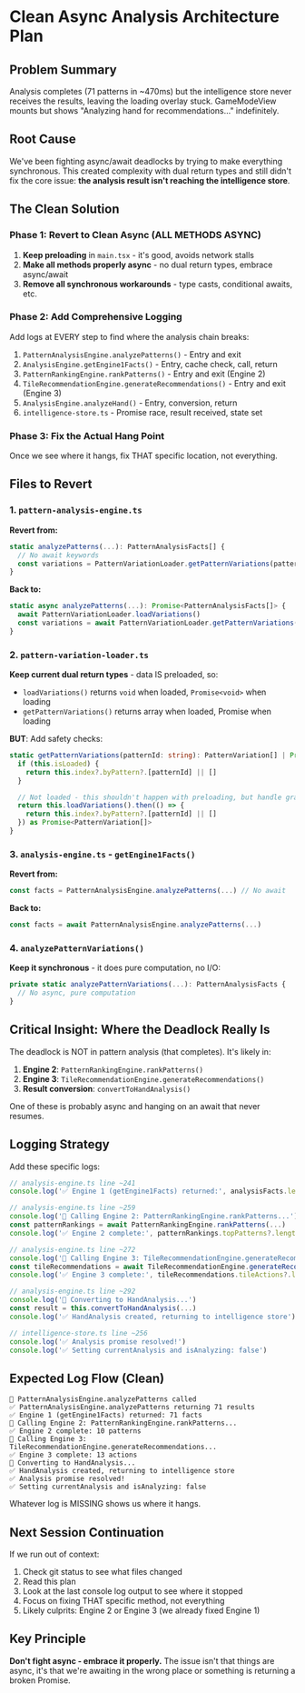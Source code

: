 # Clean Async Analysis Architecture Plan

## Problem Summary
Analysis completes (71 patterns in ~470ms) but the intelligence store never receives the results, leaving the loading overlay stuck. GameModeView mounts but shows "Analyzing hand for recommendations..." indefinitely.

## Root Cause
We've been fighting async/await deadlocks by trying to make everything synchronous. This created complexity with dual return types and still didn't fix the core issue: **the analysis result isn't reaching the intelligence store**.

## The Clean Solution

### Phase 1: Revert to Clean Async (ALL METHODS ASYNC)
1. **Keep preloading** in `main.tsx` - it's good, avoids network stalls
2. **Make all methods properly async** - no dual return types, embrace async/await
3. **Remove all synchronous workarounds** - type casts, conditional awaits, etc.

### Phase 2: Add Comprehensive Logging
Add logs at EVERY step to find where the analysis chain breaks:
1. `PatternAnalysisEngine.analyzePatterns()` - Entry and exit
2. `AnalysisEngine.getEngine1Facts()` - Entry, cache check, call, return
3. `PatternRankingEngine.rankPatterns()` - Entry and exit (Engine 2)
4. `TileRecommendationEngine.generateRecommendations()` - Entry and exit (Engine 3)
5. `AnalysisEngine.analyzeHand()` - Entry, conversion, return
6. `intelligence-store.ts` - Promise race, result received, state set

### Phase 3: Fix the Actual Hang Point
Once we see where it hangs, fix THAT specific location, not everything.

## Files to Revert

### 1. `pattern-analysis-engine.ts`
**Revert from:**
```typescript
static analyzePatterns(...): PatternAnalysisFacts[] {
  // No await keywords
  const variations = PatternVariationLoader.getPatternVariations(patternId) as PatternVariation[]
}
```

**Back to:**
```typescript
static async analyzePatterns(...): Promise<PatternAnalysisFacts[]> {
  await PatternVariationLoader.loadVariations()
  const variations = await PatternVariationLoader.getPatternVariations(patternId)
}
```

### 2. `pattern-variation-loader.ts`
**Keep current dual return types** - data IS preloaded, so:
- `loadVariations()` returns `void` when loaded, `Promise<void>` when loading
- `getPatternVariations()` returns array when loaded, Promise when loading

**BUT**: Add safety checks:
```typescript
static getPatternVariations(patternId: string): PatternVariation[] | Promise<PatternVariation[]> {
  if (this.isLoaded) {
    return this.index?.byPattern?.[patternId] || []
  }

  // Not loaded - this shouldn't happen with preloading, but handle gracefully
  return this.loadVariations().then(() => {
    return this.index?.byPattern?.[patternId] || []
  }) as Promise<PatternVariation[]>
}
```

### 3. `analysis-engine.ts` - `getEngine1Facts()`
**Revert from:**
```typescript
const facts = PatternAnalysisEngine.analyzePatterns(...) // No await
```

**Back to:**
```typescript
const facts = await PatternAnalysisEngine.analyzePatterns(...)
```

### 4. `analyzePatternVariations()`
**Keep it synchronous** - it does pure computation, no I/O:
```typescript
private static analyzePatternVariations(...): PatternAnalysisFacts {
  // No async, pure computation
}
```

## Critical Insight: Where the Deadlock Really Is

The deadlock is NOT in pattern analysis (that completes). It's likely in:
1. **Engine 2**: `PatternRankingEngine.rankPatterns()`
2. **Engine 3**: `TileRecommendationEngine.generateRecommendations()`
3. **Result conversion**: `convertToHandAnalysis()`

One of these is probably async and hanging on an await that never resumes.

## Logging Strategy

Add these specific logs:

```typescript
// analysis-engine.ts line ~241
console.log('✅ Engine 1 (getEngine1Facts) returned:', analysisFacts.length, 'facts')

// analysis-engine.ts line ~259
console.log('🔄 Calling Engine 2: PatternRankingEngine.rankPatterns...')
const patternRankings = await PatternRankingEngine.rankPatterns(...)
console.log('✅ Engine 2 complete:', patternRankings.topPatterns?.length, 'patterns')

// analysis-engine.ts line ~272
console.log('🔄 Calling Engine 3: TileRecommendationEngine.generateRecommendations...')
const tileRecommendations = await TileRecommendationEngine.generateRecommendations(...)
console.log('✅ Engine 3 complete:', tileRecommendations.tileActions?.length, 'actions')

// analysis-engine.ts line ~292
console.log('🔄 Converting to HandAnalysis...')
const result = this.convertToHandAnalysis(...)
console.log('✅ HandAnalysis created, returning to intelligence store')

// intelligence-store.ts line ~256
console.log('✅ Analysis promise resolved!')
console.log('✅ Setting currentAnalysis and isAnalyzing: false')
```

## Expected Log Flow (Clean)

```
🎯 PatternAnalysisEngine.analyzePatterns called
✅ PatternAnalysisEngine.analyzePatterns returning 71 results
✅ Engine 1 (getEngine1Facts) returned: 71 facts
🔄 Calling Engine 2: PatternRankingEngine.rankPatterns...
✅ Engine 2 complete: 10 patterns
🔄 Calling Engine 3: TileRecommendationEngine.generateRecommendations...
✅ Engine 3 complete: 13 actions
🔄 Converting to HandAnalysis...
✅ HandAnalysis created, returning to intelligence store
✅ Analysis promise resolved!
✅ Setting currentAnalysis and isAnalyzing: false
```

Whatever log is MISSING shows us where it hangs.

## Next Session Continuation

If we run out of context:

1. Check git status to see what files changed
2. Read this plan
3. Look at the last console log output to see where it stopped
4. Focus on fixing THAT specific method, not everything
5. Likely culprits: Engine 2 or Engine 3 (we already fixed Engine 1)

## Key Principle

**Don't fight async - embrace it properly.** The issue isn't that things are async, it's that we're awaiting in the wrong place or something is returning a broken Promise.

